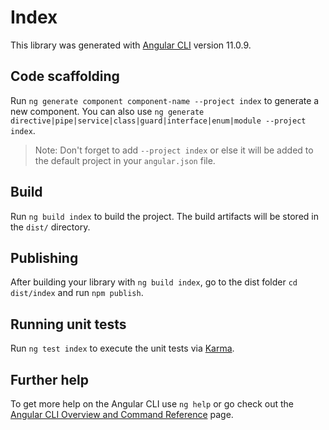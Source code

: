 # Index

This library was generated with [Angular CLI](https://github.com/angular/angular-cli) version 11.0.9.

## Code scaffolding

Run `ng generate component component-name --project index` to generate a new component. You can also use `ng generate directive|pipe|service|class|guard|interface|enum|module --project index`.
> Note: Don't forget to add `--project index` or else it will be added to the default project in your `angular.json` file. 

## Build

Run `ng build index` to build the project. The build artifacts will be stored in the `dist/` directory.

## Publishing

After building your library with `ng build index`, go to the dist folder `cd dist/index` and run `npm publish`.

## Running unit tests

Run `ng test index` to execute the unit tests via [Karma](https://karma-runner.github.io).

## Further help

To get more help on the Angular CLI use `ng help` or go check out the [Angular CLI Overview and Command Reference](https://angular.io/cli) page.
